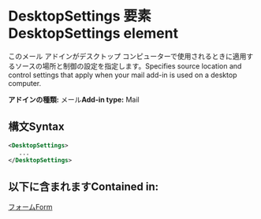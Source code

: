# <a name="desktopsettings-element"></a><span data-ttu-id="794ab-101">DesktopSettings 要素</span><span class="sxs-lookup"><span data-stu-id="794ab-101">DesktopSettings element</span></span>

<span data-ttu-id="794ab-102">このメール アドインがデスクトップ コンピューターで使用されるときに適用するソースの場所と制御の設定を指定します。</span><span class="sxs-lookup"><span data-stu-id="794ab-102">Specifies source location and control settings that apply when your mail add-in is used on a desktop computer.</span></span>

<span data-ttu-id="794ab-103">**アドインの種類:** メール</span><span class="sxs-lookup"><span data-stu-id="794ab-103">**Add-in type:** Mail</span></span>

## <a name="syntax"></a><span data-ttu-id="794ab-104">構文</span><span class="sxs-lookup"><span data-stu-id="794ab-104">Syntax</span></span>

```XML
<DesktopSettings>
   ...
</DesktopSettings>
```

## <a name="contained-in"></a><span data-ttu-id="794ab-105">以下に含まれます</span><span class="sxs-lookup"><span data-stu-id="794ab-105">Contained in:</span></span>

[<span data-ttu-id="794ab-106">フォーム</span><span class="sxs-lookup"><span data-stu-id="794ab-106">Form</span></span>](form.md)


